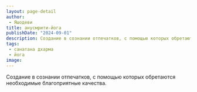 ```yaml
---
layout: page-detail
author:
 - Яшодеви
title: анусмрити-йога
publishDate: "2024-09-01"
description: Создание в сознании отпечатков, с помощью которых обретаются необходимые благоприятные качества.
tags:
 - санатана дхарма
 - йога
image: 
---
```


Создание в сознании отпечатков, с помощью которых обретаются необходимые благоприятные качества.

